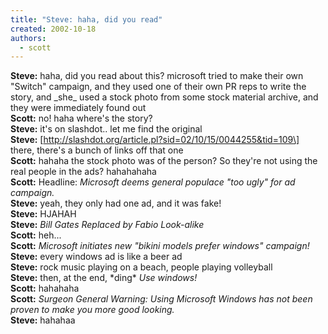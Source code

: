 ```yaml
---
title: "Steve: haha, did you read"
created: 2002-10-18
authors: 
  - scott
---
```


**Steve:** haha, did you read about this? microsoft tried to make their own "Switch" campaign, and they used one of their own PR reps to write the story, and \_she\_ used a stock photo from some stock material archive, and they were immediately found out  
**Scott:** no! haha where's the story?  
**Steve:** it's on slashdot.. let me find the original  
**Steve:** \[http://slashdot.org/article.pl?sid=02/10/15/0044255&tid=109\] there, there's a bunch of links off that one  
**Scott:** hahaha the stock photo was of the person? So they're not using the real people in the ads? hahahahaha  
**Scott:** Headline: _Microsoft deems general populace "too ugly" for ad campaign._  
**Steve:** yeah, they only had one ad, and it was fake!  
**Steve:** HJAHAH  
**Steve:** _Bill Gates Replaced by Fabio Look-alike_  
**Scott:** heh...  
**Scott:** _Microsoft initiates new "bikini models prefer windows" campaign!_  
**Steve:** every windows ad is like a beer ad  
**Steve:** rock music playing on a beach, people playing volleyball  
**Steve:** then, at the end, \*ding\* _Use windows!_  
**Scott:** hahahaha  
**Scott:** _Surgeon General Warning: Using Microsoft Windows has not been proven to make you more good looking._  
**Steve:** hahahaa
